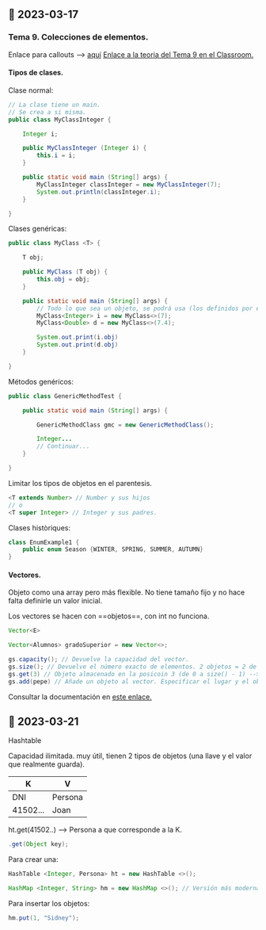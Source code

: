 ## 📓 2023-03-17

### Tema 9. Colecciones de elementos.

Enlace para callouts --> [aquí](https://help.obsidian.md/Editing+and+formatting/Callouts)
[Enlace a la teoria del Tema 9 en el Classroom.](https://classroom.google.com/c/NTQ3OTA2ODI1NTg5/m/NTQ3OTA2ODI1NjU2/details)

#### Tipos de clases.

Clase normal:

````java
// La clase tiene un main.
// Se crea a si misma.
public class MyClassInteger {

	Integer i;

	public MyClassInteger (Integer i) {
		this.i = i;
	}

	public static void main (String[] args) {
		MyClassInteger classInteger = new MyClassInteger(7);
		System.out.println(classInteger.i);
	}

}
````

Clases genéricas:

````java
public class MyClass <T> {

	T obj;

	public MyClass (T obj) {
		this.obj = obj;
	}

	public static void main (String[] args) {
		// Todo lo que sea un objeto, se podrá usa (los definidos por el usuario tambien)
		MyClass<Integer> i = new MyClass<>(7);
		MyClass<Double> d = new MyClass<>(7.4);

		System.out.print(i.obj)
		System.out.print(d.obj)
	}

}
````

Métodos genéricos:

````java
public class GenericMethodTest {

	public static void main (String[] args) {

		GenericMethodClass gmc = new GenericMethodClass();

		Integer...
		// Continuar...
	}

}
````

Limitar los tipos de objetos en el parentesis.

````java
<T extends Number> // Number y sus hijos
// o
<T super Integer> // Integer y sus padres. 
````

Clases històriques:

````java
class EnumExample1 {
	public enum Season {WINTER, SPRING, SUMMER, AUTUMN}
}
````

#### Vectores.

Objeto como una array pero más flexible. No tiene tamaño fijo y no hace falta definirle un valor inicial.

Los vectores se hacen con ==objetos==, con int no funciona.

````java
Vector<E>

Vector<Alumnos> gradoSuperior = new Vector<>;

gs.capacity(); // Devuelve la capacidad del vector.
gs.size(); // Devuelve el número exacto de elementos. 2 objetos = 2 de size.
gs.get(3) // Objeto almacenado en la posicoin 3 (de 0 a size() - 1) --> size = 4
gs.add(pepe) // Añade un objeto al vector. Especificar el lugar y el objeto. Lo moverá automáticamente.
````

Consultar la documentación en [este enlace.](https://docs.oracle.com/javase/8/docs/api/java/util/Vector.html)

## 📓 2023-03-21

Hashtable

Capacidad ilimitada. muy útil, tienen 2 tipos de objetos (una llave y el valor que realmente guarda). 

| K        | V       |
| -------- | ------- |
| DNI      | Persona |
| 41502... | Joan    |

ht.get(41502..) --> Persona a que corresponde a la K.

````java
.get(Object key);
````

Para crear una:

````java
HashTable <Integer, Persona> ht = new HashTable <>();

HashMap <Integer, String> hm = new HashMap <>(); // Versión más moderna.
````

Para insertar los objetos:

````java
hm.put(1, "Sidney");
````

